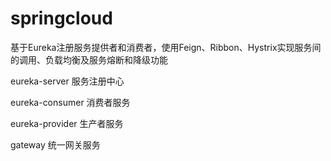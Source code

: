 # springcloud
基于Eureka注册服务提供者和消费者，使用Feign、Ribbon、Hystrix实现服务间的调用、负载均衡及服务熔断和降级功能

eureka-server  服务注册中心

eureka-consumer 消费者服务

eureka-provider 生产者服务

gateway   统一网关服务